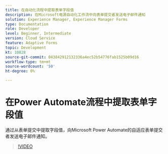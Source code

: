 ```yaml
---
title: 在自动化流程中提取表单字段值
description: 在Microsoft电源自动化工作流中向表单提交者发送电子邮件通知
solution: Experience Manager, Experience Manager Forms
type: Documentation
role: Developer
level: Beginner, Intermediate
version: Cloud Service
feature: Adaptive Forms
topic: Development
kt: 10828
source-git-commit: 043842912132336a4ec52b54776fab1525b09d16
workflow-type: tm+mt
source-wordcount: '50'
ht-degree: 0%

---
```


# 在Power Automate流程中提取表单字段值

通过从表单提交中提取字段值，向Microsoft Power Automate的自适应表单提交者发送电子邮件通知。

>[!VIDEO](https://video.tv.adobe.com/v/345957/?quality=12&learn=on)
